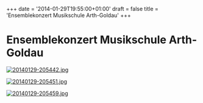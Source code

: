 +++
date = '2014-01-29T19:55:00+01:00'
draft = false
title = 'Ensemblekonzert Musikschule Arth-Goldau'
+++

# Ensemblekonzert Musikschule Arth-Goldau

[![20140129-205442.jpg](http://tambourenarthgoldau.ch/wp-content/uploads/2014/01/20140129-205442.jpg)](http://tambourenarthgoldau.ch/wp-content/uploads/2014/01/20140129-205442.jpg)

[![20140129-205451.jpg](http://tambourenarthgoldau.ch/wp-content/uploads/2014/01/20140129-205451.jpg)](http://tambourenarthgoldau.ch/wp-content/uploads/2014/01/20140129-205451.jpg)

[![20140129-205459.jpg](http://tambourenarthgoldau.ch/wp-content/uploads/2014/01/20140129-205459.jpg)](http://tambourenarthgoldau.ch/wp-content/uploads/2014/01/20140129-205459.jpg)

